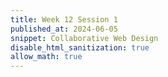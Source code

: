 ```yaml
---
title: Week 12 Session 1
published_at: 2024-06-05
snippet: Collaborative Web Design 
disable_html_sanitization: true
allow_math: true
---
```


